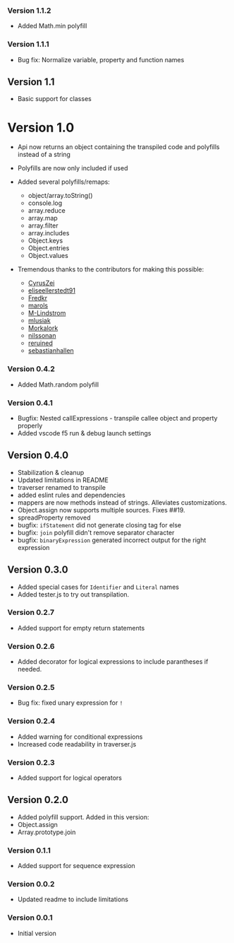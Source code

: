 ### Version 1.1.2
* Added Math.min polyfill

### Version 1.1.1
* Bug fix: Normalize variable, property and function names

## Version 1.1
* Basic support for classes

# Version 1.0
* Api now returns an object containing the transpiled code and polyfills instead of a string
* Polyfills are now only included if used
* Added several polyfills/remaps:
  - object/array.toString()
  - console.log
  - array.reduce
  - array.map
  - array.filter
  - array.includes
  - Object.keys
  - Object.entries
  - Object.values

* Tremendous thanks to the contributors for making this possible:
  - [CyrusZei](https://github.com/CyrusZei)
  - [eliseellerstedt91](https://github.com/eliseellerstedt91)
  - [Fredkr](https://github.com/Fredkr)
  - [marols](https://github.com/marols)
  - [M-Lindstrom](https://github.com/M-Lindstrom)
  - [mlusiak](https://github.com/mlusiak)
  - [Morkalork](https://github.com/Morkalork)
  - [nilssonan](https://github.com/nilssonan)
  - [reruined](https://github.com/reruined)
  - [sebastianhallen](https://github.com/sebastianhallen)

### Version 0.4.2
* Added Math.random polyfill

### Version 0.4.1
* Bugfix: Nested callExpressions - transpile callee object and property properly
* Added vscode f5 run & debug launch settings

## Version 0.4.0
* Stabilization & cleanup
* Updated limitations in README
* traverser renamed to transpile
* added eslint rules and dependencies
* mappers are now methods instead of strings. Alleviates customizations.
* Object.assign now supports multiple sources. Fixes ##19.
* spreadProperty removed
* bugfix: `ifStatement` did not generate closing tag for else
* bugfix: `join` polyfill didn't remove separator character
* bugfix: `binaryExpression` generated incorrect output for the right expression

## Version 0.3.0
* Added special cases for `Identifier` and `Literal` names
* Added tester.js to try out transpilation.

### Version 0.2.7
* Added support for empty return statements

### Version 0.2.6
* Added decorator for logical expressions to include parantheses if needed.

### Version 0.2.5
* Bug fix: fixed unary expression for `!`

### Version 0.2.4
* Added warning for conditional expressions
* Increased code readability in traverser.js

### Version 0.2.3
* Added support for logical operators

## Version 0.2.0
* Added polyfill support. Added in this version:
* Object.assign
* Array.prototype.join

### Version 0.1.1
* Added support for sequence expression

### Version 0.0.2
* Updated readme to include limitations

### Version 0.0.1
* Initial version
